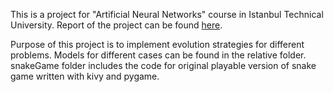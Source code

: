 This is a project for "Artificial Neural Networks" course in Istanbul Technical University. Report of the project can be found [here](https://drive.google.com/file/d/1sU7MbMO-2vgSH3UkU-yljqX5T9Z5dFTP/view?usp=sharing). 

Purpose of this project is to implement evolution strategies for different problems. Models for different cases can be found in the relative folder. snakeGame folder includes the code for original playable version of snake game written with kivy and pygame.
